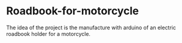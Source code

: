 # Roadbook-for-motorcycle
The idea of ​​the project is the manufacture with arduino of an electric roadbook holder for a motorcycle.
